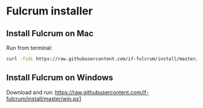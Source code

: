 # Fulcrum installer

## Install Fulcrum on Mac
Run from terminal:
```bash
curl -fsSL https://raw.githubusercontent.com/if-fulcrum/install/master/mac.sh | bash
```

## Install Fulcrum on Windows
Download and run: https://raw.githubusercontent.com/if-fulcrum/install/master/win.ps1
